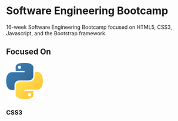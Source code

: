 # Software Engineering Bootcamp
16-week Software Engineering Bootcamp focused on HTML5, CSS3, Javascript, and the Bootstrap framework.

## Focused On


<img src="Assets/pylogo.png" alt="drawing" width="100"/>





### CSS3
